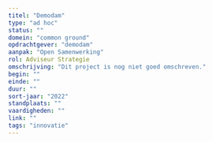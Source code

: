 ```yaml
---
titel: "Demodam"
type: "ad hoc"
status: ""
domein: "common ground"
opdrachtgever: "demodam"
aanpak: "Open Samenwerking"
rol: Adviseur Strategie
omschrijving: "Dit project is nog niet goed omschreven."
begin: ""
einde: ""
duur: ""
sort-jaar: "2022"
standplaats: ""
vaardigheden: ""
link: ""
tags: "innovatie"
---
```

